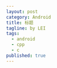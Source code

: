 ```yaml
---
layout: post
category: Android
title: 标题
tagline: by LEI
tags: 
  - android
  - cpp
  - c
published: true
---
```




<!--more-->